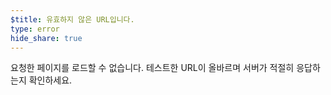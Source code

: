 ```yaml
---
$title: 유효하지 않은 URL입니다.
type: error
hide_share: true
---
```


요청한 페이지를 로드할 수 없습니다. 테스트한 URL이 올바르며 서버가 적절히 응답하는지 확인하세요.
